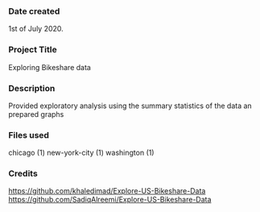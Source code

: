 ### Date created
1st of July 2020.

### Project Title
Exploring Bikeshare data

### Description
Provided exploratory analysis using the summary statistics of the data an prepared graphs

### Files used
chicago (1) new-york-city (1) washington (1)

### Credits
https://github.com/khaledimad/Explore-US-Bikeshare-Data
https://github.com/SadiqAlreemi/Explore-US-Bikeshare-Data

